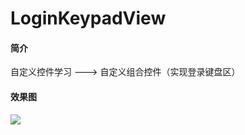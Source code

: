 # LoginKeypadView
#### 简介
自定义控件学习 ---> 自定义组合控件（实现登录键盘区）
#### 效果图
<img src="http://tiebapic.baidu.com/forum/w%3D580/sign=9fc0ace828224f4a5799731b39f69044/1f114a90f603738d844cd6ecf61bb051f919ec8f.jpg?tbpicau=2023-07-02-05_38d1ddc0e41e4dafe7f64f1b7b793fbf"/>
